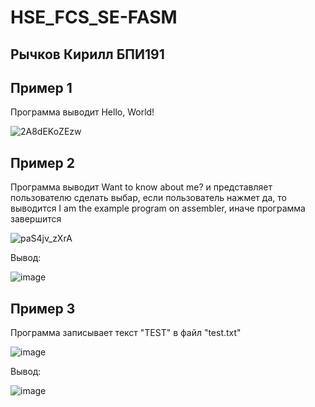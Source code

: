 # HSE_FCS_SE-FASM
## Рычков Кирилл БПИ191
## Пример 1
Программа выводит Hello, World! 

![2A8dEKoZEzw](https://user-images.githubusercontent.com/36132918/93001001-8499d500-f534-11ea-93b3-51e26ed056a8.jpg)

## Пример 2
Программа выводит Want to know about me? и представляет пользователю сделать выбар, если пользователь нажмет да, то выводится I am the example program on assembler, иначе программа завершится

![paS4jv_zXrA](https://user-images.githubusercontent.com/36132918/93001061-0a1d8500-f535-11ea-8cab-22cd008b471b.jpg)

Вывод:

![image](https://user-images.githubusercontent.com/36132918/93001469-d09a4900-f537-11ea-9afd-c41224da3103.png)


## Пример 3
Программа записывает текст "TEST" в файл "test.txt"

![image](https://user-images.githubusercontent.com/36132918/93001386-54076a80-f537-11ea-9cd3-0a95686b35d2.png)

Вывод:

![image](https://user-images.githubusercontent.com/36132918/93001410-74372980-f537-11ea-9b8b-c00558d0957a.png)
